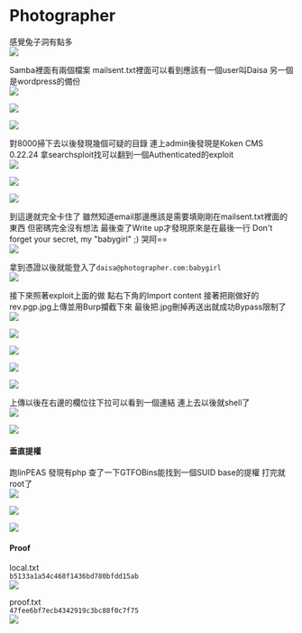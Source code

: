 # Photographer  
  
感覺兔子洞有點多  
![](images/B5wQVTJ.png)  
  
Samba裡面有兩個檔案 mailsent.txt裡面可以看到應該有一個user叫Daisa 另一個是wordpress的備份  
![](images/yeddwiZ.png)  
  
![](images/Lb1HU2K.png)  
  
![](images/72cvqOg.png)  
  
對8000掃下去以後發現幾個可疑的目錄 連上admin後發現是Koken CMS 0.22.24 拿searchsploit找可以翻到一個Authenticated的exploit  
![](images/cTQ86ls.png)  
  
![](images/LHSlVKC.png)  
  
![](images/wsmK99v.png)  
  
到這邊就完全卡住了 雖然知道email那邊應該是需要填剛剛在mailsent.txt裡面的東西 但密碼完全沒有想法 最後查了Write up才發現原來是在最後一行 Don't forget your secret, my "babygirl" ;) 哭阿==  
![](images/fsAxeoq.png)  
  
拿到憑證以後就能登入了`daisa@photographer.com:babygirl`  
![](images/wdf2fff.png)  
  
接下來照著exploit上面的做 點右下角的Import content 接著把剛做好的rev.pgp.jpg上傳並用Burp攔截下來 最後把.jpg刪掉再送出就成功Bypass限制了  
![](images/4bhqsuG.png)  
  
![](images/lIDfmpL.png)  
  
![](images/UgiVE8f.png)  
  
![](images/YGdC7Gl.png)  
  
![](images/Mj7frex.png)  
  
上傳以後在右邊的欄位往下拉可以看到一個連結 連上去以後就shell了  
![](images/t7kkeGv.png)  
  
![](images/h6aywt0.png)  
  
#### 垂直提權  
  
跑linPEAS 發現有php 查了一下GTFOBins能找到一個SUID base的提權 打完就root了  
![](images/iO90kYW.png)  
  
![](images/LGZOKiW.png)  
  
![](images/BHY86mm.png)  
  
#### Proof  
  
local.txt  
`b5133a1a54c468f1436bd780bfdd15ab`  
![](images/iGPdynx.png)  
  
proof.txt  
`47fee6bf7ecb4342919c3bc88f0c7f75`  
![](images/JZSgPmY.png)